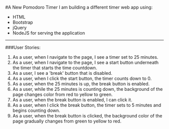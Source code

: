 #A New Pomodoro Timer
I am building a different timer web app using:
  - HTML
  - Bootstrap
  - jQuery
  - NodeJS for serving the application

  ---


###User Stories:
  1. As a user, when I navigate to the page, I see a timer set to 25 minutes.
  2. As a user, when I navigate to the page, I see a start button underneath the timer that starts the time countdown.
  3. As a user, I see a 'break' button that is disabled.
  4. As a user, when I click the start button, the timer counts down to 0.
  5. As a user, when the 25 minutes is up, the break button is enabled.
  6. As a user, while the 25 minutes is counting down, the background of the page changes color from red to yellow to green.
  7. As a user, when the break button is enabled, I can click it.
  8. As a user, when I click the break button, the timer sets to 5 minutes and begins counting down.
  9. As a user, when the break button is clicked, the background color of the page gradually changes from green to yellow to red.
